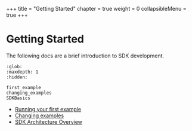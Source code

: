 +++
title = "Getting Started"
chapter = true
weight = 0
collapsibleMenu = true
+++

# Getting Started

The following docs are a brief introduction to SDK development.

```{toctree}
:glob:
:maxdepth: 1
:hidden:

first_example
changing_examples
SDKBasics

```

-   [Running your first example](./first_example.md)
-   [Changing examples](./changing_examples.md)
-   [SDK Architecture Overview](./SDKBasics.md)
